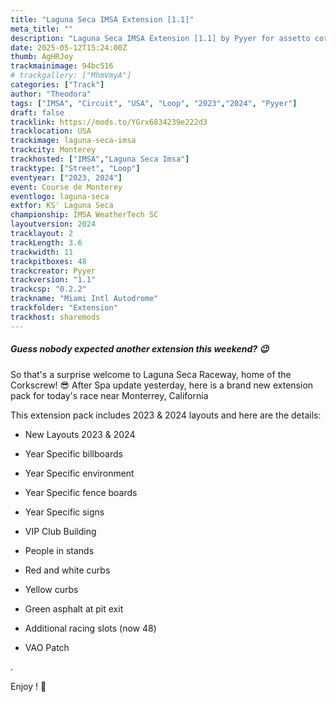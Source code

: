 ```yaml
---
title: "Laguna Seca IMSA Extension [1.1]"
meta_title: ""
description: "Laguna Seca IMSA Extension [1.1] by Pyyer for assetto corsa"
date: 2025-05-12T15:24:00Z
thumb: AgHRJoy
trackmainimage: 94bcS16
# trackgallery: ["MhmVmyA"]
categories: ["Track"]
author: "Theodora"
tags: ["IMSA", "Circuit", "USA", "Loop", "2023","2024", "Pyyer"]
draft: false
tracklink: https://mods.to/YGrx6834239e222d3
tracklocation: USA
trackimage: laguna-seca-imsa
trackcity: Monterey
trackhosted: ["IMSA","Laguna Seca Imsa"]
tracktype: ["Street", "Loop"]
eventyear: ["2023, 2024"]
event: Course de Monterey
eventlogo: laguna-seca
extfor: KS' Laguna Seca
championship: IMSA WeatherTech SC
layoutversion: 2024
tracklayout: 2
trackLength: 3.6
trackwidth: 11
trackpitboxes: 48
trackcreator: Pyyer
trackversion: "1.1"
trackcsp: "0.2.2"
trackname: "Miami Intl Autodrome"
trackfolder: "Extension"
trackhost: sharemods
---
```


##### Guess nobody expected another extension this weekend? 😉

So that's a surprise welcome to Laguna Seca Raceway, home of the Corkscrew! 😎
After Spa update yesterday, here is a brand new extension pack for today's race near Monterrey, California

This extension pack includes 2023 & 2024 layouts and here are the details:

- New Layouts 2023 & 2024

- Year Specific billboards

- Year Specific environment

- Year Specific fence boards

- Year Specific signs

- VIP Club Building

- People in stands

- Red and white curbs

- Yellow curbs

- Green asphalt at pit exit

- Additional racing slots (now 48)

- VAO Patch


.

Enjoy ! 🙂